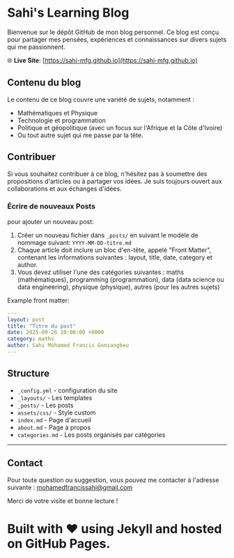 




# Sahi's Learning Blog

Bienvenue sur le dépôt GitHub de mon blog personnel. Ce blog est conçu pour partager mes pensées, expériences et connaissances sur divers sujets qui me passionnent.

🌐 **Live Site**: [https://sahi-mfg.github.io](https://sahi-mfg.github.io)


## Contenu du blog

Le contenu de ce blog couvre une variété de sujets, notamment :

- Mathématiques et Physique
- Technologie et programmation
- Politique et géopolitique (avec un focus sur l'Afrique et la Côte d'Ivoire)
- Ou tout autre sujet qui me passe par la tête.



## Contribuer

Si vous souhaitez contribuer à ce blog, n'hésitez pas à soumettre des propositions d'articles ou à partager vos idées. Je suis toujours ouvert aux collaborations et aux échanges d'idées.

### Écrire de nouveaux Posts

pour ajouter un nouveau post:

1. Créer un nouveau fichier dans `_posts/` en suivant le modèle de nommage suivant: `YYYY-MM-DD-titre.md`
2. Chaque article doit inclure un bloc d'en-tête, appelé "Front Matter", contenant les informations suivantes : layout, title, date, category et author.
3. Vous devez utiliser l'une des catégories suivantes : maths (mathématiques), programming (programmation), data (data science ou data engineering), physique (physique), autres (pour les autres sujets)`

Example front matter:
```yaml
---
layout: post
title: "Titre du post"
date: 2025-09-26 10:00:00 +0000
category: maths
author: Sahi Mohamed Francis Gonsangbeu
---
```


## Structure

- `_config.yml` - configuration du site
- `_layouts/` - Les templates
- `_posts/` - Les posts
- `assets/css/` - Style custom 
- `index.md` - Page d'accueil
- `about.md` - Page à propos
- `categories.md` - Les posts organisés par catégories

---

## Contact

Pour toute question ou suggestion, vous pouvez me contacter à l'adresse suivante : [mohamedfrancissahi@gmail.com](mailto:mohamedfrancissahi@gmail.com)

Merci de votre visite et bonne lecture !

Built with ❤️ using Jekyll and hosted on GitHub Pages.
=======

